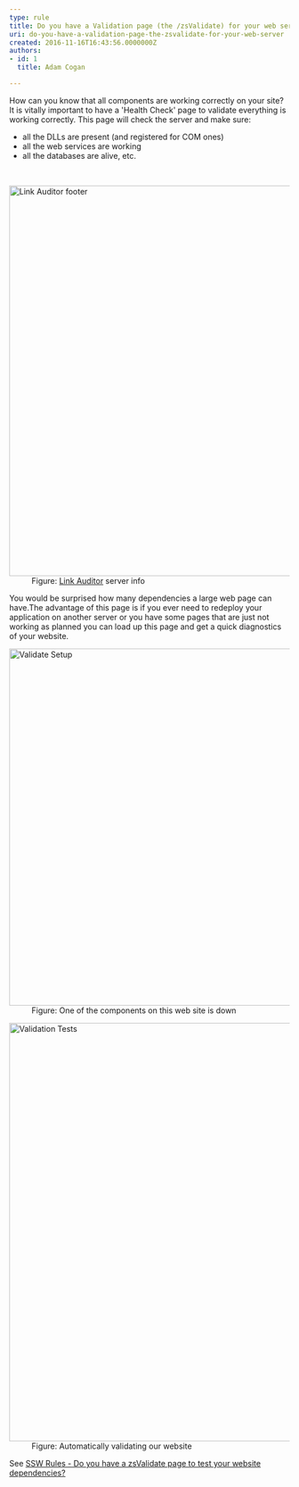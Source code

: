 ```yaml
---
type: rule
title: Do you have a Validation page (the /zsValidate) for your web server?
uri: do-you-have-a-validation-page-the-zsvalidate-for-your-web-server
created: 2016-11-16T16:43:56.0000000Z
authors:
- id: 1
  title: Adam Cogan

---
```




<span class='intro'> <p>How can you know that all components are working correctly on your site? It is vitally important to have a 'Health Check' page to validate everything is working correctly. This page will check the server and make sure&#58;</p><ul><li>all the DLLs are present (and registered for COM ones) <br></li><li>all the web services are working</li><li>all the databases are alive, etc. <br></li></ul><br> </span>

<dl class="image"><dt><img src="https&#58;//www.ssw.com.au/ssw/standards/rules/Images/la-footer.jpg" alt="Link Auditor footer" data-pin-nopin="true" style="width&#58;700px;" /></dt><dd>Figure&#58;&#160;<a href="https&#58;//sswlinkauditor.com/">Link Auditor</a> server info</dd></dl><p>You would be surprised how many dependencies a large web page can have.The advantage of this page is if you ever need to redeploy your application on another server or you have some pages that are just not working as planned you can load up this page and get a quick diagnostics of your website.</p><dl class="image"><dt><img src="https&#58;//www.ssw.com.au/ssw/standards/rules/Images/ValidateSetup.jpg" alt="Validate Setup" style="width&#58;640px;" /></dt><dd>Figure&#58; One of the components on this web site is down</dd></dl><dl class="image"><dt><img src="https&#58;//www.ssw.com.au/ssw/standards/rules/Images/ValidationTests.jpg" alt="Validation Tests" style="width&#58;750px;" /></dt><dd>Figure&#58; Automatically validating our website</dd><p>See&#160;<a href="https&#58;//www.ssw.com.au/ssw/Standards/Rules/RulesToBetterUnitTests.aspx#zsValidatePage">SSW Rules - Do you have a zsValidate page to test your website dependencies?</a></p>
​​<br></dl>


